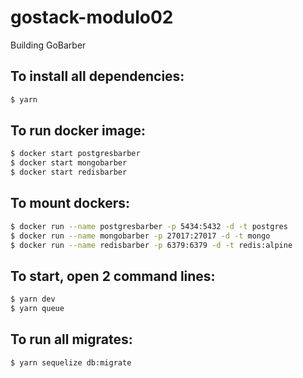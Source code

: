 # gostack-modulo02
Building GoBarber

## To install all dependencies:

```sh
$ yarn
```

## To run docker image:

```sh
$ docker start postgresbarber
$ docker start mongobarber
$ docker start redisbarber
```

## To mount dockers:

```sh
$ docker run --name postgresbarber -p 5434:5432 -d -t postgres
$ docker run --name mongobarber -p 27017:27017 -d -t mongo
$ docker run --name redisbarber -p 6379:6379 -d -t redis:alpine
```

## To start, open 2 command lines:

```sh
$ yarn dev
$ yarn queue
```

## To run all migrates:

```sh
$ yarn sequelize db:migrate
```
